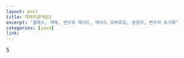 ```yaml
---
layout: post
title: 객체지향개념1
excerpt: "클래스, 객체, 변수와 메서드, 메서드 오버로딩, 생성자, 변수의 초기화"
categories: [java]
link:
---
```

5
